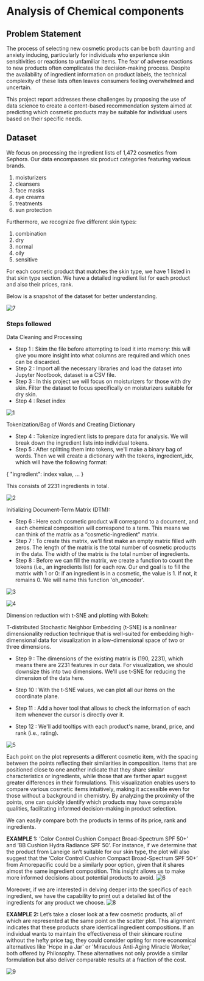 # Analysis of Chemical components

## Problem Statement

The process of selecting new cosmetic products can be both daunting and anxiety inducing, particularly for individuals who experience skin sensitivities or reactions to 
unfamiliar items. The fear of adverse reactions to new products often complicates the 
decision-making process. Despite the availability of ingredient information on product 
labels, the technical complexity of these lists often leaves consumers feeling 
overwhelmed and uncertain. 

This project report addresses these challenges by proposing the use of data science to 
create a content-based recommendation system aimed at predicting which cosmetic 
products may be suitable for individual users based on their specific needs.

## Dataset

We focus on processing the ingredient lists of 1,472 cosmetics from Sephora. Our data encompasses six product categories featuring various brands.
1) moisturizers
2) cleansers
3) face masks
4) eye creams
5) treatments
6) sun protection

Furthermore, we recognize five different skin types: 
1) combination
2) dry
3) normal
4) oily
5) sensitive

For each cosmetic product that matches the skin type, we have 1 listed in that skin type section.
We have a detailed ingredient list for each product and also their prices, rank.



Below is a snapshot of the dataset for better understanding.

![7](https://github.com/user-attachments/assets/f03c8cda-15f7-4982-873f-29d5a88065ed)



### Steps followed 

Data Cleaning and Processing
- Step 1 : Skim the file before attempting to load it into memory: this will give you more insight into what columns are required and which ones can be discarded.
- Step 2 : Import all the necessary libraries and load the dataset into Jupyter Nootbook, dataset is a CSV file.
- Step 3 : In this project we will focus on moisturizers for those with dry skin. Filter the dataset to focus specifically on moisturizers suitable for dry skin.
- Step 4 : Reset index 

![1](https://github.com/user-attachments/assets/07768f01-5fad-41e3-ba50-c5bd454797c9)


Tokenization/Bag of Words and Creating Dictionary
- Step 4 : Tokenize ingredient lists to prepare data for analysis. We will break down the ingredient lists into individual tokens.
- Step 5 : After splitting them into tokens, we'll make a binary bag of words. Then we will create a dictionary with the tokens, ingredient_idx, which will have the following format:

{ "ingredient": index value, … }

This consists of 2231 ingredients in total.

![2](https://github.com/user-attachments/assets/aac8ea41-9f9b-4219-b0a0-17ccb6510a87)


Initializing Document-Term Matrix (DTM):

- Step 6 : Here each cosmetic product will correspond to a document, and each chemical composition will correspond to a term. This means we can think of the matrix as a “cosmetic-ingredient” matrix. 
- Step 7 : To create this matrix, we'll first make an empty matrix filled with zeros. The length of the matrix is the total number of cosmetic products in the data. The width of the matrix is the total number of ingredients. 
- Step 8 : Before we can fill the matrix, we create a function to count the tokens (i.e., an ingredients list) for each row. Our end goal is to fill the matrix with 1 or 0: if an ingredient is in a cosmetic, the value is 1. If not, it remains 0. We will name this function 'oh_encoder'.

![3](https://github.com/user-attachments/assets/7043cb82-49ea-4d77-9d4d-a6d3a0cf0cb6)

![4](https://github.com/user-attachments/assets/61ee5fab-5aba-49dc-9490-bdbdc9af45fb)

    
Dimension reduction with t-SNE and plotting with Bokeh:

T-distributed Stochastic Neighbor Embedding (t-SNE) is a nonlinear dimensionality reduction technique that is well-suited for embedding high-dimensional data for visualization in a low-dimensional space of two or three dimensions. 

- Step 9 :  The dimensions of the existing matrix is (190, 2231), which means there are 2231 features in our data. For visualization, we should downsize this into two dimensions. We'll use t-SNE for reducing the dimension of the data here.

- Step 10 :  With the t-SNE values, we can plot all our items on the coordinate plane. 
- Step 11 : Add a hover tool that allows to check the information of each item whenever the cursor is directly over it.
- Step 12 : We'll add tooltips with each product's name, brand, price, and rank (i.e., rating).

![5](https://github.com/user-attachments/assets/7897b269-ee7e-4ba4-8117-fc37fb05a36b)


Each point on the plot represents a different cosmetic item, with the spacing 
between the points reflecting their similarities in composition. Items that are 
positioned close to one another indicate that they share similar characteristics or 
ingredients, while those that are farther apart suggest greater differences in their 
formulations. This visualization enables users to compare various cosmetic items 
intuitively, making it accessible even for those without a background in chemistry. 
By analyzing the proximity of the points, one can quickly identify which products 
may have comparable qualities, facilitating informed decision-making in product 
selection.

We can easily compare both the products in terms of its price, rank and ingredients.


**EXAMPLE 1:**
‘Color Control Cushion Compact Broad-Spectrum SPF 50+’ and ‘BB Cushion 
Hydra Radiance SPF 50’. For instance, if we determine that the product from 
Laneige isn’t suitable for our skin type, the plot will also suggest that the ‘Color 
Control Cushion Compact Broad-Spectrum SPF 50+’ from Amorepacific could be 
a similarly poor option, given that it shares almost the same ingredient 
composition. This insight allows us to make more informed decisions about 
potential products to avoid.
![6](https://github.com/user-attachments/assets/b66b5b1e-ce35-4258-9246-29b09154700a)

Moreover, if we are interested in delving deeper into the specifics of each 
ingredient, we have the capability to print out a detailed list of the ingredients for 
any product we choose.
![8](https://github.com/user-attachments/assets/9b5f5a59-17a0-4222-9545-b70fd6032f00)

**EXAMPLE 2:**
Let’s take a closer look at a few cosmetic products, all of which are represented at 
the same point on the scatter plot. This alignment indicates that these products 
share identical ingredient compositions. If an individual wants to maintain the effectiveness of their skincare routine without the hefty price tag, they could consider opting for more 
economical alternatives like 'Hope in a Jar' or 'Miraculous Anti-Aging Miracle 
Worker,' both offered by Philosophy. These alternatives not only provide a similar 
formulation but also deliver comparable results at a fraction of the cost.

![9](https://github.com/user-attachments/assets/374236e4-72e4-4bd2-887e-b03743543d2c)
